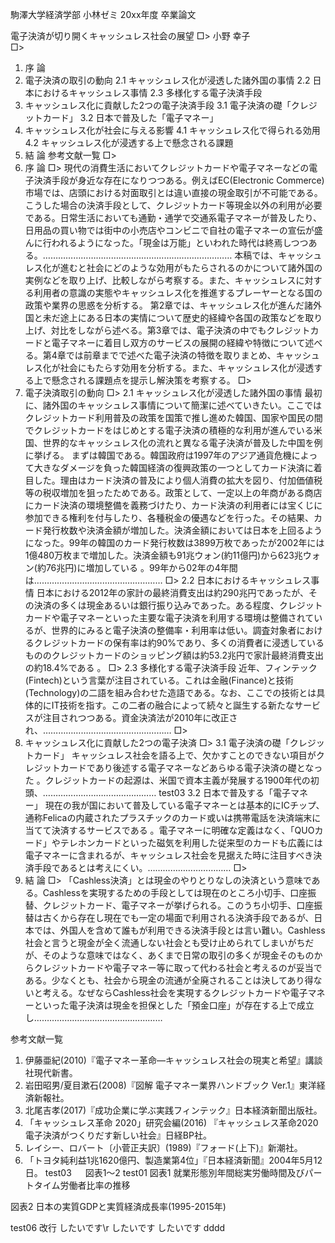 駒澤大学経済学部 小林ゼミ 20xx年度 卒業論文

電子決済が切り開くキャッシュレス社会の展望
□>
小野 幸子  
□>
1. 序 論 
2. 電子決済の取引の動向
2.1 キャッシュレス化が浸透した諸外国の事情
2.2 日本におけるキャッシュレス事情
2.3 多様化する電子決済手段
3. キャッシュレス化に貢献した2つの電子決済手段
3.1 電子決済の礎「クレジットカード」
3.2 日本で普及した「電子マネー」
4. キャッシュレス化が社会に与える影響
4.1 キャッシュレス化で得られる効用
4.2 キャッシュレス化が浸透する上で懸念される課題
5. 結 論 
参考文献一覧 
□>
1. 序 論
□>
 現代の消費生活においてクレジットカードや電子マネーなどの電子決済手段が身近な存在になりつつある。例えばEC(Electronic Commerce)市場では、店頭における対面取引とは違い直接の現金取引が不可能である。こうした場合の決済手段として、クレジットカード等現金以外の利用が必要である。日常生活においても通勤・通学で交通系電子マネーが普及したり、日用品の買い物では街中の小売店やコンビニで自社の電子マネーの宣伝が盛んに行われるようになった。「現金は万能」といわれた時代は終焉しつつある。…………………………………………………………………
 本稿では、キャッシュレス化が進むと社会にどのような効用がもたらされるのかについて諸外国の実例などを取り上げ、比較しながら考察する。また、キャッシュレスに対する利用者の意識の実態やキャッシュレス化を推進するプレーヤーとなる国の政策や業界の思惑を分析する。
 第2章では、キャッシュレス化が進んだ諸外国と未だ途上にある日本の実情について歴史的経緯や各国の政策などを取り上げ、対比をしながら述べる。第3章では、電子決済の中でもクレジットカードと電子マネーに着目し双方のサービスの展開の経緯や特徴について述べる。第4章では前章までで述べた電子決済の特徴を取りまとめ、キャッシュレス化が社会にもたらす効用を分析する。また、キャッシュレス化が浸透する上で懸念される課題点を提示し解決策を考察する。
□>
2. 電子決済取引の動向
□>
2.1 キャッシュレス化が浸透した諸外国の事情
 最初に、諸外国のキャッシュレス事情について簡潔に述べていきたい。ここではクレジットカード利用普及の政策を国策で推し進めた韓国、国家や国民の間でクレジットカードをはじめとする電子決済の積極的な利用が進んでいる米国、世界的なキャッシュレス化の流れと異なる電子決済が普及した中国を例に挙げる。
 まずは韓国である。韓国政府は1997年のアジア通貨危機によって大きなダメージを負った韓国経済の復興政策の一つとしてカード決済に着目した。理由はカード決済の普及により個人消費の拡大を図り、付加価値税等の税収増加を狙ったためである。政策として、一定以上の年商がある商店にカード決済の環境整備を義務づけたり、カード決済の利用者には宝くじに参加できる権利を付与したり、各種税金の優遇などを行った。その結果、カード発行枚数や決済金額が増加した。決済金額においては日本を上回るようになった。99年の韓国のカード発行枚数は3899万枚であったが2002年には1億480万枚まで増加した。決済金額も91兆ウォン(約11億円)から623兆ウォン(約76兆円)に増加している 。99年から02年の4年間は……………………………………………
□>
2.2 日本におけるキャッシュレス事情
 日本における2012年の家計の最終消費支出は約290兆円であったが、その決済の多くは現金あるいは銀行振り込みであった。ある程度、クレジットカードや電子マネーといった主要な電子決済を利用する環境は整備されているが、世界的にみると電子決済の整備率・利用率は低い。調査対象者におけるクレジットカードの保有率は約90%であり、多くの消費者に浸透しているもののクレジットカードのショッピング額は約53.2兆円で家計最終消費支出の約18.4%である 。
□>
2.3 多様化する電子決済手段
 近年、フィンテック(Fintech)という言葉が注目されている。これは金融(Finance)と技術(Technology)の二語を組み合わせた造語である。なお、ここでの技術とは具体的にIT技術を指す。この二者の融合によって続々と誕生する新たなサービスが注目されつつある。資金決済法が2010年に改正され、……………………………………………
□>
3. キャッシュレス化に貢献した2つの電子決済
□>
3.1 電子決済の礎「クレジットカード」
 キャッシュレス社会を語る上で、欠かすことのできない項目がクレジットカードであり後述する電子マネーなどあらゆる電子決済の礎となった 。クレジットカードの起源は、米国で資本主義が発展する1900年代の初頭、………………………………………
test03
3.2 日本で普及する「電子マネー」
 現在の我が国において普及している電子マネーとは基本的にICチップ、通称Felicaの内蔵されたプラスチックのカード或いは携帯電話を決済端末に当てて決済するサービスである  。電子マネーに明確な定義はなく、「QUOカード」やテレホンカードといった磁気を利用した従来型のカードも広義には電子マネーに含まれるが、キャッシュレス社会を見据えた時に注目すべき決済手段であるとは考えにくい。……………………………
□>
5. 結 論
□>
 「Cashless決済」とは現金のやりとりなしの決済という意味である。Cashlessを実現するための手段としては現在のところ小切手、口座振替、クレジットカード、電子マネーが挙げられる。このうち小切手、口座振替は古くから存在し現在でも一定の場面で利用される決済手段であるが、日本では、外国人を含めて誰もが利用できる決済手段とは言い難い。Cashless社会と言うと現金が全く流通しない社会とも受け止められてしまいがちだが、そのような意味ではなく、あくまで日常の取引の多くが現金そのものからクレジットカードや電子マネー等に取って代わる社会と考えるのが妥当である。少なくとも、社会から現金の流通が全廃されることは決してあり得ないと考える。なぜならCashless社会を実現するクレジットカードや電子マネーといった電子決済は現金を担保とした「預金口座」が存在する上で成立し……………………………………………

参考文献一覧
1.	伊藤亜紀(2010)『電子マネー革命―キャッシュレス社会の現実と希望』講談社現代新書。
2.	岩田昭男/夏目漱石(2008)『図解 電子マネー業界ハンドブック Ver.1』東洋経済新報社。
3.	北尾吉孝(2017)『成功企業に学ぶ実践フィンテック』日本経済新聞出版社。
4.	「キャッシュレス革命 2020」研究会編(2016) 『キャッシュレス革命2020 電子決済がつくりだす新しい社会』日経BP社。
5.	レイシー、ロバート〔小菅正夫訳〕(1989)『フォード(上下)』新潮社。
6.	「トヨタ純利益1兆1620億円、製造業第4位」『日本経済新聞』2004年5月12日。
test03
 
図表1～2 
test01
図表1  就業形態別年間総実労働時間及びパートタイム労働者比率の推移
 

図表2  日本の実質GDPと実質経済成長率(1995-2015年)
 

test06
改行
したいです\r
したいです
したいです
dddd